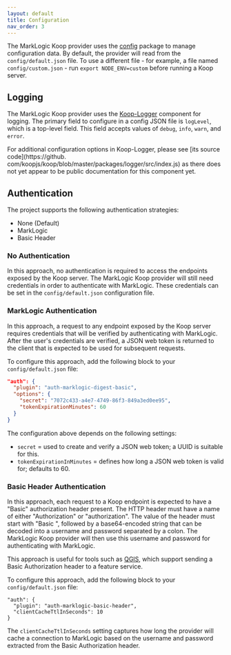 ```yaml
---
layout: default
title: Configuration
nav_order: 3
---
```


The MarkLogic Koop provider uses the [config](https://www.npmjs.com/package/config) package to manage configuration 
data. By default, the provider will read from the `config/default.json` file. To use a different file - for example, 
a file named `config/custom.json` - run `export NODE_ENV=custom` before running a Koop server.

## Logging

The MarkLogic Koop provider uses the [Koop-Logger](https://github.com/koopjs/koop/tree/master/packages/logger)
component for logging. The primary field to configure in a config JSON file is `logLevel`, which is a top-level
field. This field accepts values of `debug`, `info`, `warn`, and `error`.

For additional configuration options in Koop-Logger, please see [its source code](https://github.
com/koopjs/koop/blob/master/packages/logger/src/index.js) as there does not yet appear to be public documentation for
this component yet.

## Authentication

The project supports the following authentication strategies:

- None (Default)
- MarkLogic
- Basic Header

### No Authentication

In this approach, no authentication is required to access the endpoints exposed by the Koop server. The MarkLogic 
Koop provider will still need credentials in order to authenticate with MarkLogic. These credentials can be set in 
the `config/default.json` configuration file.

### MarkLogic Authentication

In this approach, a request to any endpoint exposed by the Koop server requires credentials that will be verified by 
authenticating with MarkLogic. After the user's credentials are verified, a JSON web token is returned to the client 
that is expected to be used for subsequent requests.

To configure this approach, add the following block to your `config/default.json` file:

```json
"auth": {
  "plugin": "auth-marklogic-digest-basic",
  "options": {
    "secret": "7072c433-a4e7-4749-86f3-849a3ed0ee95",
    "tokenExpirationMinutes": 60
  }
}
```

The configuration above depends on the following settings:

- `secret` = used to create and verify a JSON web token; a UUID is suitable for this.
- `tokenExpirationInMinutes` = defines how long a JSON web token is valid for; defaults to 60.

### Basic Header Authentication

In this approach, each request to a Koop endpoint is expected to have a "Basic" authorization header present. The 
HTTP header must have a name of either "Authorization" or "authorization". The value of the header must start with 
"Basic ", followed by a base64-encoded string that can be decoded into a username and password separated by a colon. 
The MarkLogic Koop provider will then use this username and password for authenticating with MarkLogic. 

This approach is useful for tools such as [QGIS](https://www.qgis.org/en/site/), which support sending a Basic 
Authorization header to a feature service. 

To configure this approach, add the following block to your `config/default.json` file:

```
"auth": {
  "plugin": "auth-marklogic-basic-header",
  "clientCacheTtlInSeconds": 10
}
```

The `clientCacheTtlInSeconds` setting captures how long the provider will cache a connection to MarkLogic based on the 
username and password extracted from the Basic Authorization header. 
